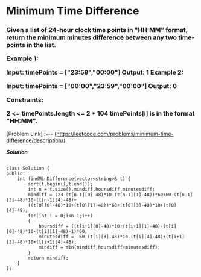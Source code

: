 # Minimum Time Difference

<h3>
Given a list of 24-hour clock time points in "HH:MM" format, return the minimum minutes difference between any two time-points in the list.
 

Example 1:

Input: timePoints = ["23:59","00:00"]
Output: 1
Example 2:

Input: timePoints = ["00:00","23:59","00:00"]
Output: 0
 

Constraints:

2 <= timePoints.length <= 2 * 104
timePoints[i] is in the format "HH:MM".

</h3>

[Problem Link] :--- (https://leetcode.com/problems/minimum-time-difference/description/)

***Solution***

```

class Solution {
public:
    int findMinDifference(vector<string>& t) {
        sort(t.begin(),t.end());
        int n = t.size(),mindiff,hoursdiff,minutesdiff;
        mindiff = (23-(t[n-1][0]-48)*10-(t[n-1][1]-48))*60+60-(t[n-1][3]-48)*10-(t[n-1][4]-48)+
        ((t[0][0]-48)*10+(t[0][1]-48))*60+(t[0][3]-48)*10+(t[0][4]-48);
        for(int i = 0;i<n-1;i++)
        {
            hoursdiff = ((t[i+1][0]-48)*10+(t[i+1][1]-48)-(t[i][0]-48)*10-(t[i][1]-48)-1)*60;
            minutesdiff =  60-(t[i][3]-48)*10-(t[i][4]-48)+(t[i+1][3]-48)*10+(t[i+1][4]-48);
            mindiff = min(mindiff,hoursdiff+minutesdiff);
        }
        return mindiff;
    }
};

```
